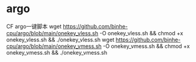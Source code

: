 # argo
CF argo一键脚本
wget https://github.com/binhe-cpu/argo/blob/main/onekey_vless.sh -O onekey_vless.sh && chmod +x onekey_vless.sh && ./onekey_vless.sh
wget https://github.com/binhe-cpu/argo/blob/main/onekey_vmess.sh -O onekey_vmess.sh && chmod +x onekey_vmess.sh && ./onekey_vmess.sh
